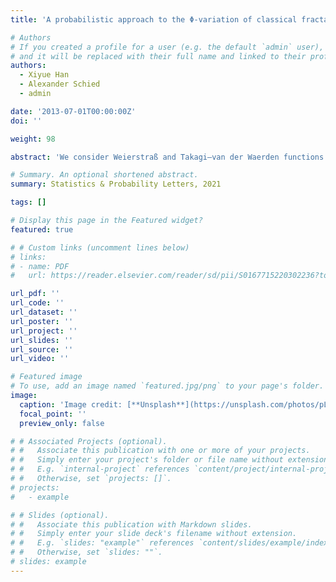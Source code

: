 ```yaml
---
title: 'A probabilistic approach to the Φ-variation of classical fractal functions with critical roughness'

# Authors
# If you created a profile for a user (e.g. the default `admin` user), write the username (folder name) here
# and it will be replaced with their full name and linked to their profile.
authors:
  - Xiyue Han
  - Alexander Schied
  - admin

date: '2013-07-01T00:00:00Z'
doi: ''

weight: 98

abstract: 'We consider Weierstraß and Takagi–van der Waerden functions with critical degree of roughness. In this case, the functions have vanishing th variation for all $p > 1$ but are also nowhere differentiable and hence not of bounded variation either. We resolve this apparent puzzle by showing that these functions have finite, nonzero, and linear Wiener–Young Φ-variation along the sequence of $b$-adic partitions, where $\mathit{\Phi}(x) = x / \sqrt{1-x}$. For the Weierstraß functions, our proof is based on the martingale central limit theorem (CLT). For the Takagi–van der Waerden functions, we use the CLT for Markov chains if a certain parameter $b$ is odd, and the standard CLT for $b$ even.'

# Summary. An optional shortened abstract.
summary: Statistics & Probability Letters, 2021

tags: []

# Display this page in the Featured widget?
featured: true

# # Custom links (uncomment lines below)
# links:
# - name: PDF
#   url: https://reader.elsevier.com/reader/sd/pii/S0167715220302236?token=830C091E33C18B6C28DE79637F2B2DCDA888B9538A5ACF938628E5F1E53F4A3A0F76AA77140752BBF199FCACF49C6329&originRegion=us-east-1&originCreation=20220815010821

url_pdf: ''
url_code: ''
url_dataset: ''
url_poster: ''
url_project: ''
url_slides: ''
url_source: ''
url_video: ''

# Featured image
# To use, add an image named `featured.jpg/png` to your page's folder.
image:
  caption: 'Image credit: [**Unsplash**](https://unsplash.com/photos/pLCdAaMFLTE)'
  focal_point: ''
  preview_only: false

# # Associated Projects (optional).
# #   Associate this publication with one or more of your projects.
# #   Simply enter your project's folder or file name without extension.
# #   E.g. `internal-project` references `content/project/internal-project/index.md`.
# #   Otherwise, set `projects: []`.
# projects:
#   - example

# # Slides (optional).
# #   Associate this publication with Markdown slides.
# #   Simply enter your slide deck's filename without extension.
# #   E.g. `slides: "example"` references `content/slides/example/index.md`.
# #   Otherwise, set `slides: ""`.
# slides: example
---
```

